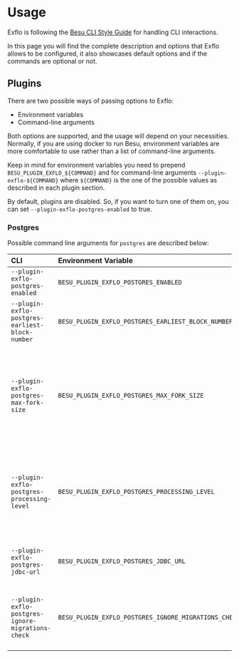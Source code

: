 
# Usage

Exflo is following the [Besu CLI Style Guide](https://wiki.hyperledger.org/display/BESU/Besu+CLI+Style+Guide) for handling CLI interactions.

In this page you will find the complete description and options that Exflo allows to be configured, it also showcases default options and
if the commands are optional or not.

## Plugins

There are two possible ways of passing options to Exflo:

- Environment variables
- Command-line arguments

Both options are supported, and the usage will depend on your necessities. Normally, if you are using docker to run Besu, environment
variables are more comfortable to use rather than a list of command-line arguments.

Keep in mind for environment variables you need to prepend `BESU_PLUGIN_EXFLO_${COMMAND}` and for command-line arguments `--plugin-exflo-${COMMAND}`
where `${COMMAND}` is the one of the possible values as described in each plugin section.

By default, plugins are disabled. So, if you want to turn one of them on, you can set `--plugin-exflo-postgres-enabled` to true. 

### Postgres

Possible command line arguments for `postgres` are described below:

| CLI                                               | Environment Variable                                 | Description                                                                                           | Default                                                                 |
| :------------------------------------------------ | :--------------------------------------------------- | :---------------------------------------------------------------------------------------------------- | :---------------------------------------------------------------------- |
| `--plugin-exflo-postgres-enabled`                 | `BESU_PLUGIN_EXFLO_POSTGRES_ENABLED`                 | Enables the postgres Exflo plugin                                                                     | false                                                                   |
| `--plugin-exflo-postgres-earliest-block-number`   | `BESU_PLUGIN_EXFLO_POSTGRES_EARLIEST_BLOCK_NUMBER`   | Earliest block number to include in the history                                                       | Genesis block                                                           |
| `--plugin-exflo-postgres-max-fork-size`           | `BESU_PLUGIN_EXFLO_POSTGRES_MAX_FORK_SIZE`           | Max no. of blocks that a fork can be comprised of. Used for resetting chain tracker's tail on restart | 192                                                                     |
| `--plugin-exflo-postgres-processing-level`        | `BESU_PLUGIN_EXFLO_POSTGRES_PROCESSING_LEVEL`        | Comma separated list of entities to include on import / ingest. Default is a predefined list          | HEADER, BODY, RECEIPTS, TRACES                                          |
| `--plugin-exflo-postgres-jdbc-url`                | `BESU_PLUGIN_EXFLO_POSTGRES_JDBC_URL`                | JDBC connection url for postgres database                                                             | jdbc:postgresql://localhost/exflo_dev?user=exflo_dev&password=exflo_dev |
| `--plugin-exflo-postgres-ignore-migrations-check` | `BESU_PLUGIN_EXFLO_POSTGRES_IGNORE_MIGRATIONS_CHECK` | Enables or disables checking migrations on the selected DB                                            | false                                                                   |
